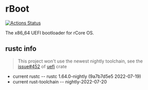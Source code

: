 # rBoot

[![Actions Status](https://github.com/rcore-os/rboot/workflows/CI/badge.svg)](https://github.com/rcore-os/rboot/actions)

The x86_64 UEFI bootloader for rCore OS.

## rustc info

> This project won't use the newest nightly toolchain, see the [issue#452](https://github.com/rust-osdev/uefi-rs/issues/452) of [uefi](https://crates.io/crates/uefi) crate

- current rustc -- rustc 1.64.0-nightly (9a7b7d5e5 2022-07-19)
- current rust-toolchain -- nightly-2022-07-20
